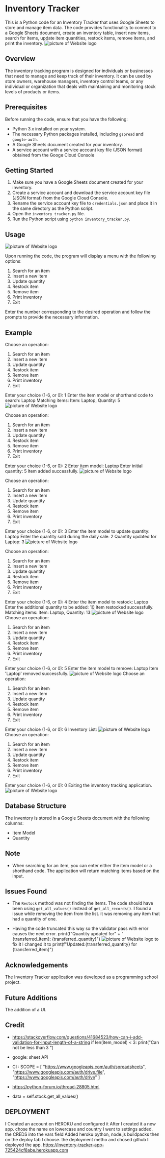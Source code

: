 # Inventory Tracker

This is a Python code for an Inventory Tracker that uses Google Sheets to store and manage item data. The code provides functionality to connect to a Google Sheets document, create an inventory table, insert new items, search for items, update item quantities, restock items, remove items, and print the inventory.
![picture of Website logo](diagram.png)

## Overview
The inventory tracking program is designed for individuals or businesses that need to manage and keep track of their inventory. It can be used by store owners, warehouse managers, inventory control teams, or any individual or organization that deals with maintaining and monitoring stock levels of products or items.

## Prerequisites

Before running the code, ensure that you have the following:

- Python 3.x installed on your system.
- The necessary Python packages installed, including `gspread` and `google-auth`.
- A Google Sheets document created for your inventory.
- A service account with a service account key file (JSON format) obtained from the Googe Cloud Console

## Getting Started

1. Make sure you have a Google Sheets document created for your inventory.
2. Create a service account and download the service account key file (JSON format) from the Google Cloud Console.
3. Rename the service account key file to `credentials.json` and place it in the same directory as the Python script.
4. Open the `inventory_tracker.py` file.
5. Run the Python script using `python inventory_tracker.py`.

## Usage
![picture of Website logo](program.png)

Upon running the code, the program will display a menu with the following options:

1. Search for an item
2. Insert a new item
3. Update quantity
4. Restock item
5. Remove item
6. Print inventory
0. Exit

Enter the number corresponding to the desired operation and follow the prompts to provide the necessary information.

## Example
Choose an operation:
1. Search for an item
2. Insert a new item
3. Update quantity
4. Restock item
5. Remove item
6. Print inventory
0. Exit

Enter your choice (1-6, or 0): 1
Enter the item model or shorthand code to search: Laptop
Matching items:
Item: Laptop, Quantity: 5
![picture of Website logo](search.png)


Choose an operation:
1. Search for an item
2. Insert a new item
3. Update quantity
4. Restock item
5. Remove item
6. Print inventory
0. Exit

Enter your choice (1-6, or 0): 2
Enter item model: Laptop
Enter initial quantity: 5
Item added successfully.
![picture of Website logo](add.png)

Choose an operation:
1. Search for an item
2. Insert a new item
3. Update quantity
4. Restock item
5. Remove item
6. Print inventory
0. Exit

Enter your choice (1-6, or 0): 3
Enter the item model to update quantity: Laptop
Enter the quantity sold during the daily sale: 2
Quantity updated for Laptop: 3
![picture of Website logo](update.png)

Choose an operation:
1. Search for an item
2. Insert a new item
3. Update quantity
4. Restock item
5. Remove item
6. Print inventory
0. Exit

Enter your choice (1-6, or 0): 4
Enter the item model to restock: Laptop
Enter the additional quantity to be added: 10
Item restocked successfully.
Matching items:
Item: Laptop, Quantity: 13
![picture of Website logo](restock.png)
Choose an operation:
1. Search for an item
2. Insert a new item
3. Update quantity
4. Restock item
5. Remove item
6. Print inventory
0. Exit

Enter your choice (1-6, or 0): 5
Enter the item model to remove: Laptop
Item 'Laptop' removed successfully.
![picture of Website logo](remove.png)
Choose an operation:
1. Search for an item
2. Insert a new item
3. Update quantity
4. Restock item
5. Remove item
6. Print inventory
0. Exit

Enter your choice (1-6, or 0): 6
Inventory List:
![picture of Website logo](print.png)
Choose an operation:
1. Search for an item
2. Insert a new item
3. Update quantity
4. Restock item
5. Remove item
6. Print inventory
0. Exit

Enter your choice (1-6, or 0): 0
Exiting the inventory tracking application.
![picture of Website logo](exit.png)
## Database Structure

The inventory is stored in a Google Sheets document with the following columns:
- Item Model
- Quantity

## Note

- When searching for an item, you can enter either the item model or a shorthand code. The application will return matching items based on the input.


## Issues Found

- The `Restock` method was not finding the items. The code should have been using `get_all_values()` instead of `get_all_records()`.
I found a issue while removing the item from the list. it was removing any item that had a quantity of one.

- Having the code truncated this way so the validator pass with error causes  the next error.
 print(f"Quantity updated for" +
            "{transferred_item}: {transferred_quantity}")
![picture of Website logo](bug.png)
to fix it I changed it to 
print(f"Updated:{transferred_quantity} for {transferred_item}")

## Acknowledgements

The Inventory Tracker application was developed as a programming school project.

## Future Additions

The addition of a UI.

## Credit
- https://stackoverflow.com/questions/41684523/how-can-i-add-validation-for-input-length-of-a-string
 if len(item_model) < 3:
                    print("Can not be less than 3 ")

- google: sheet API 
- CI : SCOPE = [
            "https://www.googleapis.com/auth/spreadsheets",
            "https://www.googleapis.com/auth/drive.file",
            "https://www.googleapis.com/auth/drive"
        ]
- https://python-forum.io/thread-28805.html
- data = self.stock.get_all_values()

## DEPLOYMENT
I Created an account on HEROKU and configured it
After I created it a new app. chose the name on lowercase and country
I went to settings added. the CREDS into the vars field
Added heroku python, node.js buildpacks
then on the deploy tab I choose. the deployment metho and chosed github
I deployed the app.
https://inventory-tracker-app-725424cf8abe.herokuapp.com
